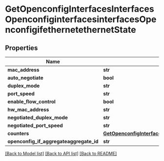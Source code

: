 # GetOpenconfigInterfacesInterfacesOpenconfiginterfacesinterfacesOpenconfigifethernetethernetState

## Properties
Name | Type | Description | Notes
------------ | ------------- | ------------- | -------------
**mac_address** | **str** |  | [optional] 
**auto_negotiate** | **bool** |  | [optional] 
**duplex_mode** | **str** |  | [optional] 
**port_speed** | **str** |  | [optional] 
**enable_flow_control** | **bool** |  | [optional] 
**hw_mac_address** | **str** |  | [optional] 
**negotiated_duplex_mode** | **str** |  | [optional] 
**negotiated_port_speed** | **str** |  | [optional] 
**counters** | [**GetOpenconfigInterfacesInterfacesOpenconfiginterfacesinterfacesOpenconfigifethernetethernetStateCounters**](GetOpenconfigInterfacesInterfacesOpenconfiginterfacesinterfacesOpenconfigifethernetethernetStateCounters.md) |  | [optional] 
**openconfig_if_aggregateaggregate_id** | **str** |  | [optional] 

[[Back to Model list]](../README.md#documentation-for-models) [[Back to API list]](../README.md#documentation-for-api-endpoints) [[Back to README]](../README.md)


